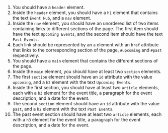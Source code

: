 1. You should have a `header` element.
1. Inside the `header` element, you should have a `h1` element that contains the text `Event Hub`, and a `nav` element.
1. Inside the `nav` element, you should have an unordered list of two items containing links to different sections of the page. The first item should have the text `Upcoming Events`, and the second item should have the text `Past Events`.
1. Each link should be represented by an `a` element with an `href` attribute that links to the corresponding section of the page, `#upcoming` and `#past` respectively.
1. You should have a `main` element that contains the different sections of the page.
1. Inside the `main` element, you should have at least two `section` elements.
1. The first `section` element should have an `id` attribute with the value `upcoming`, and a `h2` element with the text `Upcoming Events`.
1. Inside the first section, you should have at least two `article` elements, each with a `h3` element for the event title, a paragraph for the event description, and a date for the event.
1. The second `section` element should have an `id` attribute with the value `past`, and a `h2` element with the text `Past Events`.
1. The past event section should have at least two `article` elements, each with a `h3` element for the event title, a paragraph for the event description, and a date for the event.
